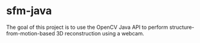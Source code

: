 # sfm-java
The goal of this project is to use the OpenCV Java API to perform structure-from-motion-based 3D reconstruction using a webcam.
